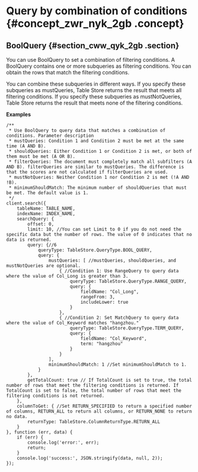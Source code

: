 # Query by combination of conditions {#concept_zwr_nyk_2gb .concept}

## BoolQuery {#section_cww_qyk_2gb .section}

You can use BoolQuery to set a combination of filtering conditions. A BoolQuery contains one or more subqueries as filtering conditions. You can obtain the rows that match the filtering conditions.

You can combine these subqueries in different ways. If you specify these subqueries as mustQueries, Table Store returns the result that meets all filtering conditions. If you specify these subqueries as mustNotQueries, Table Store returns the result that meets none of the filtering conditions.

**Examples**

```
/**
 * Use BoolQuery to query data that matches a combination of conditions. Parameter description
 * mustQueries: Condition 1 and Condition 2 must be met at the same time (A AND B). 
 * shouldQueries: Either Condition 1 or Condition 2 is met, or both of them must be met (A OR B).
 * filterQueries: The document must completely match all subfilters (A AND B). filterQueries are similar to mustQueries. The difference is that the scores are not calculated if filterQueries are used.
 * mustNotQueries: Neither Condition 1 nor Condition 2 is met (!A AND !B).
 * minimumShouldMatch: The minimum number of shouldQueries that must be met. The default value is 1.
 */
client.search({
    tableName: TABLE_NAME,
    indexName: INDEX_NAME,
    searchQuery: {
        offset: 0,
        limit: 10, //You can set Limit to 0 if you do not need the specific data but the number of rows. The valve of 0 indicates that no data is returned.
        query: {//6
            queryType: TableStore.QueryType.BOOL_QUERY,
            query: {
                mustQueries: [ //mustQueries, shouldQueries, and mustNotQueries are optional. 
                    { //Condition 1: Use RangeQuery to query data where the value of Col_Long is greater than 3.
                        queryType: TableStore.QueryType.RANGE_QUERY,
                        query: {
                            fieldName: "Col_Long",
                            rangeFrom: 3,
                            includeLower: true
                        }
                    },
                    { //Condition 2: Set MatchQuery to query data where the value of Col_Keyword matches "hangzhou."
                        queryType: TableStore.QueryType.TERM_QUERY,
                        query: {
                            fieldName: "Col_Keyword",
                            term: "hangzhou"
                        }
                    }
                ],
                minimumShouldMatch: 1 //Set minimumShouldMatch to 1.
            }
        },
        getTotalCount: true // If TotalCount is set to true, the total number of rows that meet the filtering conditions is returned. If TotalCount is set to false, the total number of rows that meet the filtering conditions is not returned.
    },
    columnToGet: { //Set RETURN_SPECIFIED to return a specified number of columns, RETURN_ALL to return all columns, or RETURN_NONE to return no data.
        returnType: TableStore.ColumnReturnType.RETURN_ALL
    }
}, function (err, data) {
    if (err) {
        console.log('error:', err);
        return;
    }
    console.log('success:', JSON.stringify(data, null, 2));
});
```

